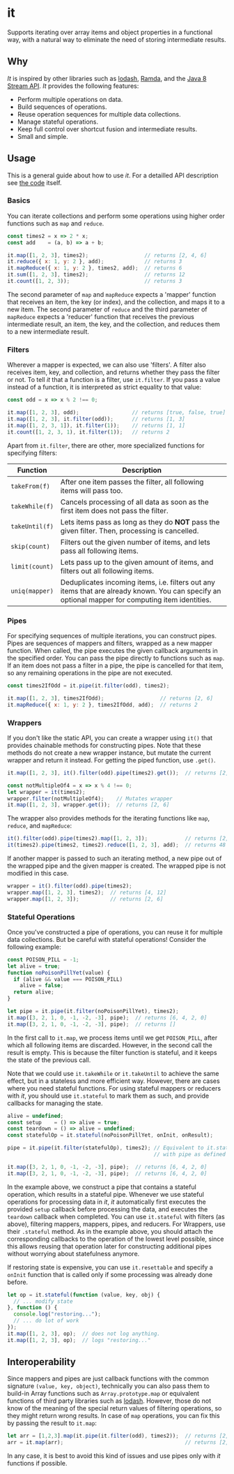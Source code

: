 # it

Supports iterating over array items and object properties in a functional way, with a natural way to eliminate the need of storing intermediate results.

## Why

*It* is inspired by other libraries such as [lodash](https://lodash.com/), [Ramda](http://ramdajs.com/), and the [Java 8 Stream API](https://docs.oracle.com/javase/8/docs/api/java/util/stream/package-summary.html). *It* provides the following features:
- Perform multiple operations on data.
- Build sequences of operations.
- Reuse operation sequences for multiple data collections.
- Manage stateful operations.
- Keep full control over shortcut fusion and intermediate results.
- Small and simple.

## Usage

This is a general guide about how to use *it*. For a detailled API description see [the code](it.js) itself.

### Basics

You can iterate collections and perform some operations using higher order functions such as `map` and `reduce`.

```javascript
const times2 = x => 2 * x;
const add    = (a, b) => a + b;

it.map([1, 2, 3], times2);                  // returns [2, 4, 6]
it.reduce({ x: 1, y: 2 }, add);             // returns 3
it.mapReduce({ x: 1, y: 2 }, times2, add);  // returns 6
it.sum([1, 2, 3], times2);                  // returns 12
it.count([1, 2, 3));                        // returns 3
```

The second parameter of `map` and `mapReduce` expects a 'mapper' function that receives an item, the key (or index), and the collection, and maps it to a new item. The second parameter of `reduce` and the third parameter of `mapReduce` expects a 'reducer' function that receives the previous intermediate result, an item, the key, and the collection, and reduces them to a new intermediate result.

### Filters

Wherever a mapper is expected, we can also use 'filters'. A filter also receives item, key, and collection, and returns whether they pass the filter or not. To tell *it* that a function is a filter, use `it.filter`. If you pass a value instead of a function, it is interpreted as strict equality to that value:

```javascript
const odd = x => x % 2 !== 0;

it.map([1, 2, 3], odd);                 // returns [true, false, true]
it.map([1, 2, 3], it.filter(odd));      // returns [1, 3]
it.map([1, 2, 3, 1]), it.filter(1));    // returns [1, 1]
it.count([1, 2, 3, 1), it.filter(1));   // returns 2
```

Apart from `it.filter`, there are other, more specialized functions for specifying filters:

| Function       | Description
|----------------|------------------------------------------------------------------------------------|
| `takeFrom(f)`  | After one item passes the filter, all following items will pass too.               |
| `takeWhile(f)` | Cancels processing of all data as soon as the first item does not pass the filter. |
| `takeUntil(f)` | Lets items pass as long as they do **NOT** pass the given filter. Then, processing is cancelled. |
| `skip(count)`  | Filters out the given number of items, and lets pass all following items.          |
| `limit(count)` | Lets pass up to the given amount of items, and filters out all following items.    |
| `uniq(mapper)` | Deduplicates incoming items, i.e. filters out any items that are already known. You can specify an optional mapper for computing item identities. |

### Pipes

For specifying sequences of multiple iterations, you can construct pipes. Pipes are sequences of mappers and filters, wrapped as a new mapper function. When called, the pipe executes the given callback arguments in the specified order. You can pass the pipe directly to functions such as `map`. If an item does not pass a filter in a pipe, the pipe is cancelled for that item, so any remaining operations in the pipe are not executed.
 
```javascript
const times2IfOdd = it.pipe(it.filter(odd), times2);

it.map([1, 2, 3], times2IfOdd);                  // returns [2, 6]
it.mapReduce({ x: 1, y: 2 }, times2IfOdd, add);  // returns 2
```

### Wrappers

If you don't like the static API, you can create a wrapper using `it()` that provides chainable methods for constructing pipes. Note that these methods do not create a new wrapper instance, but mutate the current wrapper and return it instead. For getting the piped function, use `.get()`.

```javascript
it.map([1, 2, 3], it().filter(odd).pipe(times2).get());  // returns [2, 6]

const notMultipleOf4 = x => x % 4 !== 0;
let wrapper = it(times2);
wrapper.filter(notMultipleOf4);    // Mutates wrapper
it.map([1, 2, 3], wrapper.get());  // returns [2, 6]
```

The wrapper also provides methods for the iterating functions like `map`, `reduce`, and `mapReduce`:

```javascript
it().filter(odd).pipe(times2).map([1, 2, 3]);            // returns [2, 6]
it(times2).pipe(times2, times2).reduce([1, 2, 3], add);  // returns 48
```

If another mapper is passed to such an iterating method, a new pipe out of the wrapped pipe and the given mapper is created. The wrapped pipe is not modified in this case.

```javascript
wrapper = it().filter(odd).pipe(times2);
wrapper.map([1, 2, 3], times2);  // returns [4, 12]
wrapper.map([1, 2, 3]);          // returns [2, 6]
```

### Stateful Operations

Once you've constructed a pipe of operations, you can reuse it for multiple data collections. But be careful with stateful operations! Consider the following example:

```javascript
const POISON_PILL = -1;
let alive = true;
function noPoisonPillYet(value) {
  if (alive && value === POISON_PILL)
    alive = false;
  return alive;
}

let pipe = it.pipe(it.filter(noPoisonPillYet), times2);
it.map([3, 2, 1, 0, -1, -2, -3], pipe);  // returns [6, 4, 2, 0]
it.map([3, 2, 1, 0, -1, -2, -3], pipe);  // returns []
```

In the first call to `it.map`, we process items until we get `POISON_PILL`, after which all following items are discarded. However, in the second call the result is empty. This is because the filter function is stateful, and it keeps the state of the previous call.

Note that we could use `it.takeWhile` or `it.takeUntil` to achieve the same effect, but in a stateless and more efficient way. However, there are cases where you need stateful functions. For using stateful mappers or reducers with *it*, you should use `it.stateful` to mark them as such, and provide callbacks for managing the state.

```javascript
alive = undefined;
const setup    = () => alive = true;
const teardown = () => alive = undefined;
const statefulOp = it.stateful(noPoisonPillYet, onInit, onResult);

pipe = it.pipe(it.filter(statefulOp), times2); // Equivalent to it.stateful(pipe, setup, teardown),
                                               // with pipe as defined in previous example

it.map([3, 2, 1, 0, -1, -2, -3], pipe);  // returns [6, 4, 2, 0]
it.map([3, 2, 1, 0, -1, -2, -3], pipe);  // returns [6, 4, 2, 0]
```

In the example above, we construct a pipe that contains a stateful operation, which results in a stateful pipe. Whenever we use stateful operations for processing data in *it*, *it* automatically first executes the provided `setup` callback before processing the data, and executes the `teardown` callback when completed. You can use `it.stateful` with filters (as above), filtering mappers, mappers, pipes, and reducers. For Wrappers, use their `.stateful` method. As in the example above, you should attach the corresponding callbacks to the operation of the lowest level possible, since this allows reusing that operation later for constructing additional pipes without worrying about statefulness anymore.

If restoring state is expensive, you can use `it.resettable` and specify a `onInit` function that is called only if some processing was already done before.

```javascript
let op = it.stateful(function (value, key, obj) {
  // ... modify state
}, function () {
  console.log("restoring...");
  // ... do lot of work
});
it.map([1, 2, 3], op);  // does not log anything.
it.map([1, 2, 3], op);  // logs "restoring..."
```

## Interoperability

Since mappers and pipes are just callback functions with the common signature `(value, key, object)`, technically you can also pass them to build-in Array functions such as `Array.prototype.map` or equivalent functions of third party libraries such as [lodash](https://lodash.com/). However, those do not know of the meaning of the special return values of filtering operations, so they might return wrong results. In case of `map` operations, you can fix this by passing the result to `it.map`:

```javascript
let arr = [1,2,3].map(it.pipe(it.filter(odd), times2));  // returns [2, <Object>, 6]
arr = it.map(arr);                                       // returns [2, 6]
```

In any case, it is best to avoid this kind of issues and use pipes only with *it* functions if possible.
